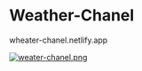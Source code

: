 # Weather-Chanel


wheater-chanel.netlify.app

[![weater-chanel.png](https://i.postimg.cc/Lsg2DhZ7/weater-chanel.png)](https://postimg.cc/GBRWhLKJ)
